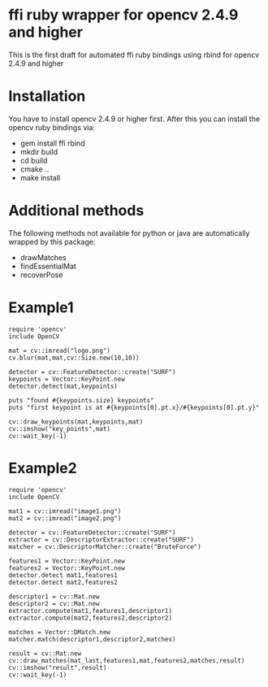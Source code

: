 # ffi ruby wrapper for opencv 2.4.9 and higher
This is the first draft for automated ffi ruby bindings using rbind for opencv 2.4.9 and higher

# Installation 
You have to install opencv 2.4.9 or higher first. After this you can install the opencv ruby bindings via:
- gem install ffi rbind
- mkdir build
- cd build
- cmake ..
- make install

# Additional methods 
The following methods not available for python or java are automatically wrapped by this package:
- drawMatches
- findEssentialMat
- recoverPose


# Example1

    require 'opencv'
    include OpenCV

    mat = cv::imread("logo.png")
    cv.blur(mat,mat,cv::Size.new(10,10))

    detector = cv::FeatureDetector::create("SURF")
    keypoints = Vector::KeyPoint.new
    detector.detect(mat,keypoints)

    puts "found #{keypoints.size} keypoints"
    puts "first keypoint is at #{keypoints[0].pt.x}/#{keypoints[0].pt.y}"

    cv::draw_keypoints(mat,keypoints,mat)
    cv::imshow("key_points",mat)
    cv::wait_key(-1)

# Example2

    require 'opencv'
    include OpenCV

    mat1 = cv::imread("image1.png")
    mat2 = cv::imread("image2.png")

    detector = cv::FeatureDetector::create("SURF")
    extractor = cv::DescriptorExtractor::create("SURF")
    matcher = cv::DescriptorMatcher::create("BruteForce")

    features1 = Vector::KeyPoint.new
    features2 = Vector::KeyPoint.new
    detector.detect mat1,features1
    detector.detect mat2,features2

    descriptor1 = cv::Mat.new
    descriptor2 = cv::Mat.new
    extractor.compute(mat1,features1,descriptor1)
    extractor.compute(mat2,features2,descriptor2)

    matches = Vector::DMatch.new
    matcher.match(descriptor1,descriptor2,matches)

    result = cv::Mat.new
    cv::draw_matches(mat_last,features1,mat,features2,matches,result)
    cv::imshow("result",result)
    cv::wait_key(-1)
